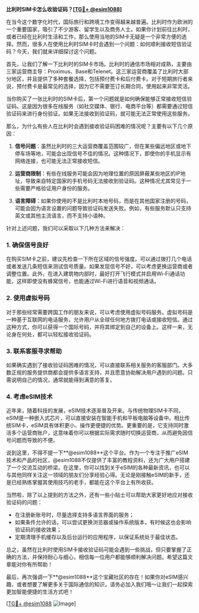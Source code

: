 **比利时SIM卡怎么收验证码？[[TG💪+ @esim1088](https://t.me/s/esim1088)]**

在当今这个数字化时代，国际旅行和跨境工作变得越来越普遍。比利时作为欧洲的一个重要国家，吸引了不少游客、留学生以及商务人士。如果你计划前往比利时，或者已经在比利时生活和工作，那么使用当地的SIM卡无疑是一个非常方便的选择。然而，很多人在使用比利时SIM卡时会遇到一个问题：如何顺利接收短信验证码？今天，我们就来详细探讨这个问题。

首先，让我们了解一下比利时的SIM卡市场。比利时的通信市场相对成熟，主要由三家运营商主导：Proximus、Base和Telenet。这三家运营商覆盖了比利时大部分地区，并且提供了多种套餐选择，包括预付费卡和后付费卡。对于短期旅行者来说，预付费卡是最常见的选择，因为它不需要签订长期合同，使用起来非常灵活。

当你购买了一张比利时的SIM卡后，第一个问题就是如何确保能够正常接收短信验证码。这是因为很多在线服务（如社交媒体、银行、电商平台等）都需要通过短信验证码来进行身份验证。如果无法接收到验证码，就可能无法正常使用这些服务。

那么，为什么有些人在比利时会遇到接收验证码困难的情况呢？主要有以下几个原因：

1. **信号问题**：虽然比利时的三大运营商覆盖范围较广，但在某些偏远地区或地下停车场等地，可能会出现信号不佳的情况。这种情况下，即使你的手机显示有网络连接，也可能无法正常接收短信。

2. **运营商限制**：有些在线服务可能会因为地理位置的原因屏蔽某些地区的IP地址，导致来自特定国家的手机号码无法接收到验证码。这种情况尤其常见于一些需要严格验证用户身份的服务。

3. **语言障碍**：如果你使用的不是比利时本地号码，而是在其他国家注册的号码，可能会因为语言设置的问题导致验证码发送失败。例如，有些服务默认只支持英文或其他主流语言，而不支持小语种。

针对上述问题，我们可以采取以下几种方法来解决：

### 1. 确保信号良好

在购买SIM卡之前，建议先检查一下所在区域的信号强度。可以通过拨打几个电话或者发送几条短信来测试信号质量。如果发现信号不好，可以考虑更换运营商或者调整位置。此外，在进入建筑物内部时，最好打开飞行模式并启用Wi-Fi通话功能，这样即使没有蜂窝信号，也能通过Wi-Fi进行语音和视频通话。

### 2. 使用虚拟号码

对于那些经常需要跨国工作的朋友来说，可以考虑使用虚拟号码服务。虚拟号码是一种基于互联网的电话服务，允许用户从全球任何地方拨打电话或接收短信。通过这种方式，你可以获得一个国际号码，并将其绑定到自己的设备上。这样一来，无论身在何处，都可以轻松接收验证码。

### 3. 联系客服寻求帮助

如果确实遇到了接收验证码困难的情况，可以直接联系相关服务的客服部门。大多数正规的服务提供商都会提供多语言支持，并且愿意协助解决用户遇到的问题。只需说明自己的情况，通常就能得到满意的答复。

### 4. 考虑eSIM技术

近年来，随着科技的发展，eSIM技术逐渐普及开来。与传统物理SIM卡不同，eSIM是一种嵌入式芯片，可以直接安装在智能手机和平板电脑等设备中。相比传统SIM卡，eSIM具有体积更小、操作更便捷的优势。更重要的是，它支持同时激活多个运营商账户，这意味着你可以根据实际需求随时切换运营商，从而避免因信号问题而导致的不便。

说到这里，不得不提一下**@esim1088**这个平台。作为一个专注于推广eSIM技术和产品的社区，@esim1088不仅提供了丰富的教程资料，还为广大用户搭建了一个交流互动的桥梁。在这里，你可以找到关于eSIM的各种最新资讯，也可以与其他同样关注这一领域的朋友们分享经验心得。无论是刚接触eSIM的新手，还是已经熟练掌握其使用技巧的老手，都能在这个平台上有所收获。

当然啦，除了以上提到的方法之外，还有一些小贴士可以帮助大家更好地应对接收验证码的问题：

- 在注册新账号时，尽量选择支持多语言界面的服务；
- 如果条件允许的话，可以尝试更换浏览器或操作系统版本，有时候这也会影响验证码的接收效果；
- 定期清理手机缓存以及后台运行的应用程序，以保证系统处于最佳状态。

总之，虽然在比利时使用SIM卡接收验证码可能会遇到一些挑战，但只要掌握了正确的方法，并保持耐心与细心，相信每一位用户都能够顺利解决问题。希望这篇文章能对你有所帮助！

最后，再次强调一下**@esim1088**这个宝藏社区的存在！如果你对eSIM感兴趣，或者想要了解更多关于国际通信的知识，请务必加入我们哦～让我们一起探索更加智能便捷的生活方式吧！

[[TG💪+ @esim1088](https://t.me/s/esim1088) ![Image](https://i.postimg.cc/4NQfJmqS/Snipaste-2025-05-13-00-14-12.png)]